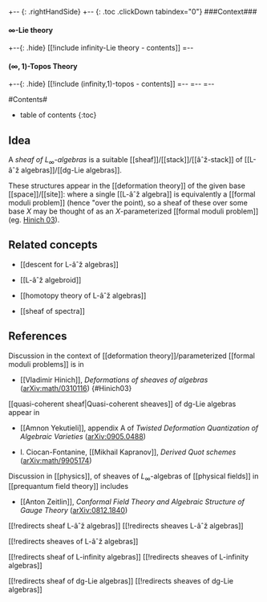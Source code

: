 
+-- {: .rightHandSide}
+-- {: .toc .clickDown tabindex="0"}
###Context###
#### $\infty$-Lie theory
+--{: .hide}
[[!include infinity-Lie theory - contents]]
=--
#### $(\infty,1)$-Topos Theory
+--{: .hide}
[[!include (infinity,1)-topos - contents]]
=--
=--
=--


#Contents#
* table of contents
{:toc}

## Idea

A _sheaf of $L_\infty$-algebras_ is a suitable [[sheaf]]/[[stack]]/[[âˆž-stack]] of [[L-âˆž algebras]]/[[dg-Lie algebras]]. 

These structures appear in the [[deformation theory]] of the given base [[space]]/[[site]]: where a single [[L-âˆž algebra]] is equivalently a [[formal moduli problem]] (hence "over the point), so a sheaf of these over some base $X$ may be thought of as an $X$-parameterized [[formal moduli problem]] (eg. [Hinich 03](#Hinich03)).

## Related concepts

* [[descent for L-âˆž algebras]]

* [[L-âˆž algebroid]]

* [[homotopy theory of L-âˆž algebras]]

* [[sheaf of spectra]]

## References

Discussion in the context of [[deformation theory]]/parameterized [[formal moduli problems]] is in

* [[Vladimir Hinich]], _Deformations of sheaves of algebras_ ([arXiv:math/0310116](http://arxiv.org/abs/math/0310116))
 {#Hinich03}

[[quasi-coherent sheaf|Quasi-coherent sheaves]] of dg-Lie algebras appear in

* [[Amnon Yekutieli]], appendix A of _Twisted Deformation Quantization of Algebraic Varieties_ ([arXiv:0905.0488](http://arxiv.org/abs/0905.0488))


* I. Ciocan-Fontanine, [[Mikhail Kapranov]], _Derived Quot schemes_ ([arXiv:math/9905174](http://arxiv.org/abs/math/9905174))

Discussion in [[physics]], of sheaves of $L_\infty$-algebras of [[physical fields]] in [[prequantum field theory]] includes

* [[Anton Zeitlin]], _Conformal Field Theory and Algebraic Structure of Gauge Theory_ ([arXiv:0812.1840](http://arxiv.org/abs/0812.1840))

[[!redirects sheaf L-âˆž algebras]]
[[!redirects sheaves L-âˆž algebras]]

[[!redirects sheaves of L-âˆž algebras]]


[[!redirects sheaf of L-infinity algebras]]
[[!redirects sheaves of L-infinity algebras]]

[[!redirects sheaf of dg-Lie algebras]]
[[!redirects sheaves of dg-Lie algebras]]